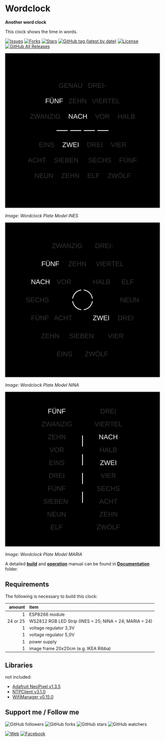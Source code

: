 # Wordclock

**Another word clock**

This clock shows the time in words.

[![Issues](https://img.shields.io/github/issues/carsten-walther/wordclock)](https://img.shields.io/github/issues/carsten-walther/wordclock)
[![Forks](https://img.shields.io/github/forks/carsten-walther/wordclock)](https://github.com/carsten-walther/wordclock/network/members)
[![Stars](https://img.shields.io/github/stars/carsten-walther/wordclock)](https://github.com/carsten-walther/wordclock/stargazers)
[![GitHub tag (latest by date)](https://img.shields.io/github/v/tag/carsten-walther/wordclock)](https://github.com/carsten-walther/wordclock/releases/latest)
[![License](https://img.shields.io/github/license/carsten-walther/wordclock)](LICENSE.txt)
[![GitHub All Releases](https://img.shields.io/github/downloads/carsten-walther/wordclock/total)](https://github.com/carsten-walther/wordclock/releases/latest)

![Wordclock Plate Model INES](Documentation/img/Plate-INES-de.svg)

_Image: Wordclock Plate Model INES_

![Wordclock Plate Model NINA](Documentation/img/Plate-NINA-de.svg)

_Image: Wordclock Plate Model NINA_

![Wordclock Plate Model MARIA](Documentation/img/Plate-MARIA-de.svg)

_Image: Wordclock Plate Model MARIA_

A detailed [**build**](Documentation/BUILD.md) and [**operation**](Documentation/README.md) manual can be found in [**Documentation**](Documentation) folder.

## Requirements

The following is necessary to build this clock:

| amount | item |
|-:|:-|
| 1 | ESP8266 module |
| 24 or 25 | WS2812 RGB LED Strip (INES = 25; NINA = 24; MARIA = 24) |
| 1 | voltage regulator 3,3V |
| 1 | voltage regulator 5,0V |
| 1 | power supply |
| 1 | image frame 20x20cm (e.g. IKEA Ribba) |

## Libraries

not included:
* [Adafruit NeoPixel v1.3.5](https://github.com/adafruit/Adafruit_NeoPixel.git)
* [NTPClient v3.1.0](https://github.com/arduino-libraries/NTPClient.git)
* [WifiManager v0.15.0](https://github.com/tzapu/WiFiManager.git)

## Support me / Follow me

![GitHub followers](https://img.shields.io/github/followers/carsten-walther?style=social)
![GitHub forks](https://img.shields.io/github/forks/carsten-walther/Wordclock-INES?style=social)
![GitHub stars](https://img.shields.io/github/stars/carsten-walther/Wordclock-INES?style=social)
![GitHub watchers](https://img.shields.io/github/watchers/carsten-walther/Wordclock-INES?style=social)

[![Web](https://img.shields.io/badge/carstenwalther.de-blue.svg?logo=rss&style=social)](https://www.carstenwalther.de)
[![Facebook](https://img.shields.io/badge/carsten.walther-blue.svg?logo=facebook&style=social)](https://www.facebook.com/carsten.walther)
